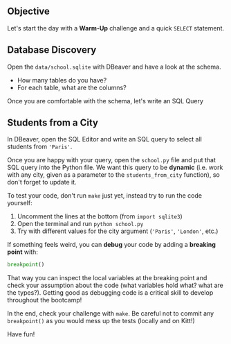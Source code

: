 ## Objective

Let's start the day with a **Warm-Up** challenge and a quick `SELECT` statement.

## Database Discovery

Open the `data/school.sqlite` with DBeaver and have a look at the schema.

- How many tables do you have?
- For each table, what are the columns?

Once you are comfortable with the schema, let's write an SQL Query

## Students from a City

In DBeaver, open the SQL Editor and write an SQL query to select all students from `'Paris'`.

Once you are happy with your query, open the `school.py` file and put that SQL query into the Python file. We want this query to be **dynamic** (i.e. work with any city, given as a parameter to the `students_from_city` function), so don't forget to update it.

To test your code, don't run `make` just yet, instead try to run the code yourself:

1. Uncomment the lines at the bottom (from `import sqlite3`)
1. Open the terminal and run `python school.py`
1. Try with different values for the city argument (`'Paris'`, `'London'`, etc.)

If something feels weird, you can **debug** your code by adding a **breaking point** with:

```python
breakpoint()
```

That way you can inspect the local variables at the breaking point and check your assumption about the code (what variables hold what? what are the types?). Getting good as debugging code is a critical skill to develop throughout the bootcamp!

In the end, check your challenge with `make`. Be careful not to commit any `breakpoint()` as you would mess up the tests (locally and on Kitt!)

Have fun!
